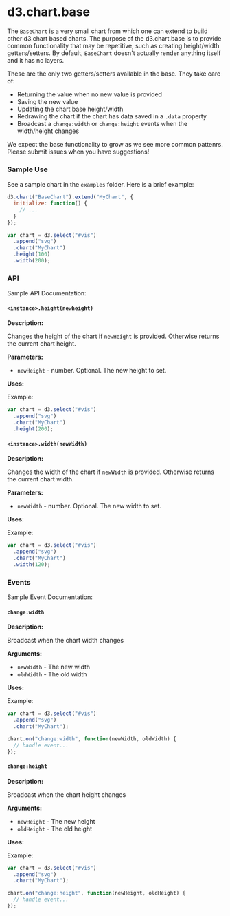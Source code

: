 # d3.chart.base

The `BaseChart` is a very small chart from which one can extend to build
other d3.chart based charts. The purpose of the d3.chart.base is to provide
common functionality that may be repetitive, such as creating height/width
getters/setters. By default, `BaseChart` doesn't actually render anything
itself and it has no layers.

These are the only two getters/setters available in the base.
They take care of:

* Returning the value when no new value is provided
* Saving the new value
* Updating the chart base height/width
* Redrawing the chart if the chart has data saved in a `.data` property
* Broadcast a `change:width` or `change:height` events when the width/height changes

We expect the base functionality to grow as we see more common pattenrs. Please
submit issues when you have suggestions!

### Sample Use

See a sample chart in the `examples` folder.
Here is a brief example:

```javascript
d3.chart("BaseChart").extend("MyChart", {
  initialize: function() {
    // ...
  }
});

var chart = d3.select("#vis")
  .append("svg")
  .chart("MyChart")
  .height(100)
  .width(200);
```

### API

Sample API Documentation:

#### `<instance>.height(newheight)`

**Description:**

Changes the height of the chart if `newHeight` is provided. Otherwise returns the
current chart height.

**Parameters:**

* `newHeight` - number. Optional. The new height to set.

**Uses:**

Example:

```javascript
var chart = d3.select("#vis")
  .append("svg")
  .chart("MyChart")
  .height(200);
```

#### `<instance>.width(newWidth)`

**Description:**

Changes the width of the chart if `newWidth` is provided. Otherwise returns the
current chart width.

**Parameters:**

* `newWidth` - number. Optional. The new width to set.

**Uses:**

Example:

```javascript
var chart = d3.select("#vis")
  .append("svg")
  .chart("MyChart")
  .width(120);
```

### Events

Sample Event Documentation:

#### `change:width`

**Description:**

Broadcast when the chart width changes

**Arguments:**

* `newWidth` - The new width
* `oldWidth` - The old width

**Uses:**

Example:

```javascript
var chart = d3.select("#vis")
  .append("svg")
  .chart("MyChart");

chart.on("change:width", function(newWidth, oldWidth) {
  // handle event...
});
```

#### `change:height`

**Description:**

Broadcast when the chart height changes

**Arguments:**

* `newHeight` - The new height
* `oldHeight` - The old height

**Uses:**

Example:

```javascript
var chart = d3.select("#vis")
  .append("svg")
  .chart("MyChart");

chart.on("change:height", function(newHeight, oldHeight) {
  // handle event...
});
```